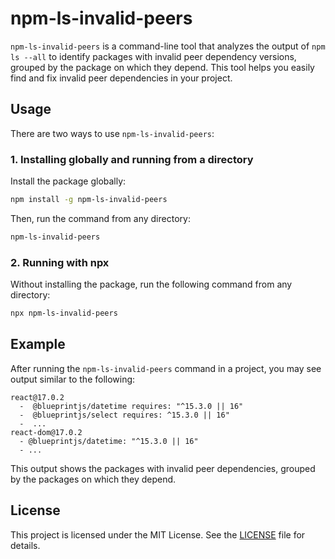 # npm-ls-invalid-peers

`npm-ls-invalid-peers` is a command-line tool that analyzes the output of `npm ls --all` to identify packages with invalid peer dependency versions, grouped by the package on which they depend. This tool helps you easily find and fix invalid peer dependencies in your project.

## Usage

There are two ways to use `npm-ls-invalid-peers`:

### 1. Installing globally and running from a directory

Install the package globally:

```sh
npm install -g npm-ls-invalid-peers
```

Then, run the command from any directory:

```sh
npm-ls-invalid-peers
```

### 2. Running with npx

Without installing the package, run the following command from any directory:

```sh
npx npm-ls-invalid-peers
```

## Example

After running the `npm-ls-invalid-peers` command in a project, you may see output similar to the following:

```
react@17.0.2
  -  @blueprintjs/datetime requires: "^15.3.0 || 16" 
  -  @blueprintjs/select requires: ^15.3.0 || 16"
  -  ...
react-dom@17.0.2
  - @blueprintjs/datetime: "^15.3.0 || 16" 
  - ...
```
This output shows the packages with invalid peer dependencies, grouped by the packages on which they depend.

## License

This project is licensed under the MIT License. See the [LICENSE](LICENSE) file for details.
